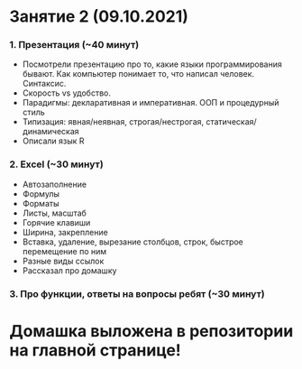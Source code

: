 # Занятие 2 (09.10.2021)
### 1. Презентация (~40 минут)
* Посмотрели презентацию про то, какие языки программирования бывают. Как компьютер понимает то, что написал человек. Синтаксис.
* Скорость vs удобство.
* Парадигмы: декларативная и императивная. ООП и процедурный стиль
* Типизация: явная/неявная, строгая/нестрогая, статическая/динамическая
* Описали язык R
### 2. Excel (~30 минут)
* Автозаполнение
* Формулы
* Форматы
* Листы, масштаб
* Горячие клавиши
* Ширина, закрепление
* Вставка, удаление, вырезание столбцов, строк, быстрое перемещение по ним
* Разные виды ссылок
* Рассказал про домашку
### 3. Про функции, ответы на вопросы ребят (~30 минут)

# Домашка выложена в репозитории на главной странице!
